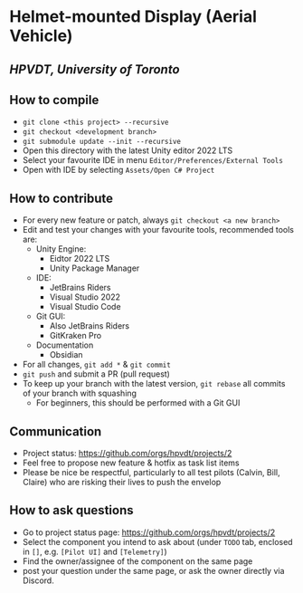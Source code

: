 # Helmet-mounted Display (Aerial Vehicle)

## *HPVDT, University of Toronto*

## How to compile

- `git clone <this project> --recursive`
- `git checkout <development branch>`
- `git submodule update --init --recursive`
- Open this directory with the latest Unity editor 2022 LTS
- Select your favourite IDE in menu `Editor/Preferences/External Tools`
- Open with IDE by selecting `Assets/Open C# Project`

## How to contribute

- For every new feature or patch, always `git checkout <a new branch>`
- Edit and test your changes with your favourite tools, recommended tools are:
  - Unity Engine:
    - Eidtor 2022 LTS
    - Unity Package Manager
  - IDE:
    - JetBrains Riders
    - Visual Studio 2022
    - Visual Studio Code
  - Git GUI:
    - Also JetBrains Riders
    - GitKraken Pro
  - Documentation
    - Obsidian
- For all changes, `git add *` & `git commit`
- `git push` and submit a PR (pull request)
- To keep up your branch with the latest version, `git rebase` all commits of your branch with squashing
  - For beginners, this should be performed with a Git GUI

## Communication

- Project status: https://github.com/orgs/hpvdt/projects/2
- Feel free to propose new feature & hotfix as task list items
- Please be nice be respectful, particularly to all test pilots (Calvin, Bill, Claire) who are risking their lives to push the envelop

## How to ask questions

- Go to project status page: https://github.com/orgs/hpvdt/projects/2
- Select the component you intend to ask about (under `TODO` tab, enclosed in `[]`, e.g. `[Pilot UI]` and `[Telemetry]`)
- Find the owner/assignee of the component on the same page
- post your question under the same page, or ask the owner directly via Discord.